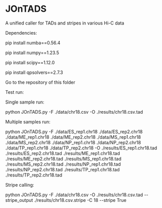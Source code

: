 # JOnTADS
A unified caller for TADs and stripes in various Hi-C data

Dependencies:

pip install numba==0.56.4

pip install numpy==1.23.5

pip install scipy==1.12.0

pip install qpsolvers==2.7.3

Go to the repository of this folder

Test run:

Single sample run:

python JOnTADS.py -F ./data/chr18.csv -O ./results/chr18.csv.tad

Multiple samples run:

python JOnTADS.py -F ./data/ES_rep1.chr18 ./data/ES_rep2.chr18 ./data/ME_rep1.chr18 ./data/ME_rep2.chr18 ./data/MS_rep1.chr18 ./data/MS_rep2.chr18 ./data/NP_rep1.chr18 ./data/NP_rep2.chr18 ./data/TP_rep1.chr18 ./data/TP_rep2.chr18 -O ./results/ES_rep1.chr18.tad ./results/ES_rep2.chr18.tad ./results/ME_rep1.chr18.tad ./results/ME_rep2.chr18.tad ./results/MS_rep1.chr18.tad ./results/MS_rep2.chr18.tad ./results/NP_rep1.chr18.tad ./results/NP_rep2.chr18.tad ./results/TP_rep1.chr18.tad ./results/TP_rep2.chr18.tad

Stripe calling:

python JOnTADS.py -F ./data/chr18.csv -O ./results/chr18.csv.tad --stripe_output ./results/chr18.csv.stripe -C 18 --stripe True
